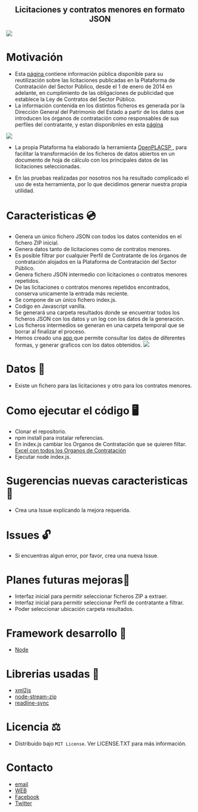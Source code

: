 <h2 align='center'> Licitaciones y contratos menores en formato JSON </h2>

<img src='https://res.cloudinary.com/dabrencx7/image/upload/v1628928251/xml2json/plataformaContratacion_xeteka.png'/>

# Motivación
-  Esta <a href= 'https://www.hacienda.gob.es/es-ES/GobiernoAbierto/Datos%20Abiertos/Paginas/licitaciones_plataforma_contratacion.aspx'> página </a> contiene información pública disponible para su reutilización sobre las licitaciones publicadas en la Plataforma de Contratación del Sector Público, desde el 1 de enero de 2014 en adelante, en cumplimiento de las obligaciones de publicidad que establece la Ley de Contratos del Sector Público. 
-  La información contenida en los distintos ficheros es generada por la Dirección General del Patrimonio del Estado a partir de los datos que introducen los órganos de contratación como responsables de sus perfiles del contratante, y estan disponibnles en esta <a href= 'https://www.hacienda.gob.es/es-ES/GobiernoAbierto/Datos%20Abiertos/Paginas/licitaciones_plataforma_contratacion.aspx'> página </a>
<img src='https://res.cloudinary.com/dabrencx7/image/upload/v1628928985/xml2json/licitaciones_nszsoc.png'/>

-  La propia Plataforma ha elaborado la herramienta <a href= 'https://contrataciondelestado.es/wps/portal/!ut/p/b1/04_Sj9Q1tzQyMTU2NrHQj9CPykssy0xPLMnMz0vMAfGjzOKdgi0sHJ0MHQ0MjEMtDBzNAgOdLV0MjAwsjYEKIoEKDHAARwNC-sP1o8BKTI2dTcK8wgLMgj3dDQw8PdxcfEINTQ3cjcygCvBY4eeRn5uqnxuVY-mp66gIAB_9XP8!/dl4/d5/L2dJQSEvUUt3QS80SmtFL1o2X0sxQzhBQjFBMEdBUjUwUUpJR1FDMTRKSDY3/'> OpenPLACSP </a>, para facilitar la transformación de los ficheros de datos abiertos en un documento de hoja de cálculo con los principales datos de las licitaciones seleccionadas.

-  En las pruebas realizadas por nosotros nos ha resultado complicado el uso de esta herramienta, por lo que decidimos generar nuestra propia utilidad.

# Caracteristicas 💿
<ul>
  <li>Genera un único fichero JSON con todos los datos contenidos en el fichero ZIP inicial.</li>
  <li>Genera datos tanto de licitaciones como de contratos menores.</li>
  <li>Es posible filtrar por cualquier Perfil de Contratante de los órganos de contratación alojados en la Plataforma de Contratación del Sector Público. </li>
  <li>Genera fichero JSON intermedio con licitaciones o contratos menores repetidos.</li>
  <li>De las licitaciones o contratos menores repetidos encontrados, conserva unicamente la entrada más reciente.</li>
 <li>Se compone de un único fichero index.js.</li>
   <li>Codigo en Javascript vanilla.</li>
   <li>Se generará una carpeta resultados donde se  encuentrar todos los ficheros JSON con los datos y un log con los datos de la generación.</li>
   <li>Los ficheros intermedios se generan en una carpeta temporal que se borrar al finalizar el proceso.</li>
  <li>Hemos creado una <a href= 'http://con.ocmjerez.org'> app </a> que permite consultar los datos de diferentes formas, y generar graficos con los datos obtenidos.
  <img src='https://res.cloudinary.com/dabrencx7/image/upload/v1633887024/Licitaciones/10-10--2021_19-28-51_cfw2vl.jpg'/>
  </li>
 </ul>

# Datos 📄
- Existe un fichero para las licitaciones y otro para los contratos menores.

# Como ejecutar el código 🖥️
- Clonar el repositorio.
- npm install para instalar referencias.
- En index.js cambiar los Organos de Contratación que se quieren filtar. <a href= 'https://contrataciondelsectorpublico.gob.es/datosabiertos/OrganosContratacion.xlsx'> Excel con todos los  Organos de Contratación </a>
- Ejecutar node index.js.

# Sugerencias nuevas caracteristicas 💎
- Crea una Issue explicando la mejora requerida.

# Issues  🔓
- Si encuentras algun error, por favor, crea una nueva Issue.

# Planes futuras mejoras📆
- Interfaz inicial para permitir seleccionar ficheros ZIP a extraer.
- Interfaz inicial para permitir seleccionar Perfil de contratante  a filtrar.
- Poder seleccionar ubicación carpeta resultados.

# Framework desarrollo 🚀

- [Node](https://nodejs.org/es/) 

# Librerias usadas 📖
- <a href= 'https://www.npmjs.com/package/xml2js' target="_blank">xml2js</a>
- <a href= 'https://www.npmjs.com/package/node-stream-zip' target="_blank">node-stream-zip</a>
- <a href= 'https://www.npmjs.com/package/readline-sync' target="_blank">readline-sync</a>


# Licencia ⚖️
- Distribuido bajo ```MIT License```. Ver LICENSE.TXT para más información.

# Contacto
- <a href= 'mailto:info@ocmjerez.org'> email </a>
- <a href= 'https://ocmjerez.org'> WEB </a>
- <a href= 'https://www.facebook.com/OcmJerez/'> Facebook </a>
- <a href= 'https://twitter.com/ocmjerez'> Twitter </a>




